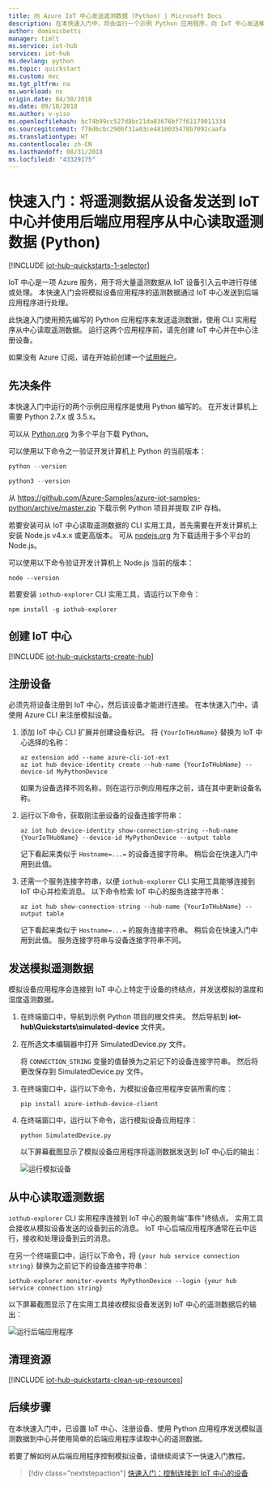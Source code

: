```yaml
---
title: 向 Azure IoT 中心发送遥测数据 (Python) | Microsoft Docs
description: 在本快速入门中，将会运行一个示例 Python 应用程序，向 IoT 中心发送模拟遥测数据，并从 IoT 中心使用实用工具读取遥测数据。
author: dominicbetts
manager: timlt
ms.service: iot-hub
services: iot-hub
ms.devlang: python
ms.topic: quickstart
ms.custom: mvc
ms.tgt_pltfrm: na
ms.workload: ns
origin.date: 04/30/2018
ms.date: 09/10/2018
ms.author: v-yiso
ms.openlocfilehash: bc74b99cc527d8bc21da83676bf7f61179011334
ms.sourcegitcommit: f78d6cbc290bf31a03ce4810035478b7092caafa
ms.translationtype: HT
ms.contentlocale: zh-CN
ms.lasthandoff: 08/31/2018
ms.locfileid: "43329175"
---
```

# <a name="quickstart-send-telemetry-from-a-device-to-an-iot-hub-and-read-the-telemetry-from-the-hub-with-a-back-end-application-python"></a>快速入门：将遥测数据从设备发送到 IoT 中心并使用后端应用程序从中心读取遥测数据 (Python)

[!INCLUDE [iot-hub-quickstarts-1-selector](../../includes/iot-hub-quickstarts-1-selector.md)]

IoT 中心是一项 Azure 服务，用于将大量遥测数据从 IoT 设备引入云中进行存储或处理。 本快速入门会将模拟设备应用程序的遥测数据通过 IoT 中心发送到后端应用程序进行处理。

此快速入门使用预先编写的 Python 应用程序来发送遥测数据，使用 CLI 实用程序从中心读取遥测数据。 运行这两个应用程序前，请先创建 IoT 中心并在中心注册设备。


如果没有 Azure 订阅，请在开始前创建一个[试用帐户](https://www.azure.cn/pricing/1rmb-trial)。

## <a name="prerequisites"></a>先决条件

本快速入门中运行的两个示例应用程序是使用 Python 编写的。 在开发计算机上需要 Python 2.7.x 或 3.5.x。

可以从 [Python.org](https://www.python.org/downloads/) 为多个平台下载 Python。

可以使用以下命令之一验证开发计算机上 Python 的当前版本：

```python
python --version
```

```python
python3 --version
```

从 https://github.com/Azure-Samples/azure-iot-samples-python/archive/master.zip 下载示例 Python 项目并提取 ZIP 存档。

若要安装可从 IoT 中心读取遥测数据的 CLI 实用工具，首先需要在开发计算机上安装 Node.js v4.x.x 或更高版本。 可从 [nodejs.org](https://nodejs.org) 为下载适用于多个平台的 Node.js。

可以使用以下命令验证开发计算机上 Node.js 当前的版本：

```cmd/sh
node --version
```

若要安装 `iothub-explorer` CLI 实用工具，请运行以下命令：

```cmd/sh
npm install -g iothub-explorer
```

## <a name="create-an-iot-hub"></a>创建 IoT 中心

[!INCLUDE [iot-hub-quickstarts-create-hub](../../includes/iot-hub-quickstarts-create-hub.md)]

## <a name="register-a-device"></a>注册设备

必须先将设备注册到 IoT 中心，然后该设备才能进行连接。 在本快速入门中，请使用 Azure CLI 来注册模拟设备。

1. 添加 IoT 中心 CLI 扩展并创建设备标识。 将 `{YourIoTHubName}` 替换为 IoT 中心选择的名称：

    ```azurecli
    az extension add --name azure-cli-iot-ext
    az iot hub device-identity create --hub-name {YourIoTHubName} --device-id MyPythonDevice
    ```

    如果为设备选择不同名称，则在运行示例应用程序之前，请在其中更新设备名称。

1. 运行以下命令，获取刚注册设备的设备连接字符串：

    ```azurecli
    az iot hub device-identity show-connection-string --hub-name {YourIoTHubName} --device-id MyPythonDevice --output table
    ```

    记下看起来类似于 `Hostname=...=` 的设备连接字符串。 稍后会在快速入门中用到此值。

1. 还需一个服务连接字符串，以便 `iothub-explorer` CLI 实用工具能够连接到 IoT 中心并检索消息。 以下命令检索 IoT 中心的服务连接字符串：

    ```azurecli
    az iot hub show-connection-string --hub-name {YourIoTHubName} --output table
    ```

    记下看起来类似于 `Hostname=...=` 的服务连接字符串。 稍后会在快速入门中用到此值。 服务连接字符串与设备连接字符串不同。

## <a name="send-simulated-telemetry"></a>发送模拟遥测数据

模拟设备应用程序会连接到 IoT 中心上特定于设备的终结点，并发送模拟的温度和湿度遥测数据。

1. 在终端窗口中，导航到示例 Python 项目的根文件夹。 然后导航到 **iot-hub\Quickstarts\simulated-device** 文件夹。

1. 在所选文本编辑器中打开 SimulatedDevice.py 文件。

    将 `CONNECTION_STRING` 变量的值替换为之前记下的设备连接字符串。 然后将更改保存到 SimulatedDevice.py 文件。

1. 在终端窗口中，运行以下命令，为模拟设备应用程序安装所需的库：

    ```cmd/sh
    pip install azure-iothub-device-client
    ```

1. 在终端窗口中，运行以下命令，运行模拟设备应用程序：

    ```cmd/sh
    python SimulatedDevice.py
    ```

    以下屏幕截图显示了模拟设备应用程序将遥测数据发送到 IoT 中心后的输出：

    ![运行模拟设备](media/quickstart-send-telemetry-python/SimulatedDevice.png)

## <a name="read-the-telemetry-from-your-hub"></a>从中心读取遥测数据

`iothub-explorer` CLI 实用程序连接到 IoT 中心的服务端“事件”终结点。 实用工具会接收从模拟设备发送的设备到云的消息。 IoT 中心后端应用程序通常在云中运行，接收和处理设备到云的消息。

在另一个终端窗口中，运行以下命令，将 `{your hub service connection string}` 替换为之前记下的设备连接字符串：

```cmd/sh
iothub-explorer monitor-events MyPythonDevice --login {your hub service connection string}
```

以下屏幕截图显示了在实用工具接收模拟设备发送到 IoT 中心的遥测数据后的输出：

![运行后端应用程序](media/quickstart-send-telemetry-python/ReadDeviceToCloud.png)

## <a name="clean-up-resources"></a>清理资源

[!INCLUDE [iot-hub-quickstarts-clean-up-resources](../../includes/iot-hub-quickstarts-clean-up-resources.md)]

## <a name="next-steps"></a>后续步骤

在本快速入门中，已设置 IoT 中心、注册设备、使用 Python 应用程序发送模拟遥测数据到中心并使用简单的后端应用程序读取中心的遥测数据。

若要了解如何从后端应用程序控制模拟设备，请继续阅读下一快速入门教程。

> [!div class="nextstepaction"]
> [快速入门：控制连接到 IoT 中心的设备](quickstart-control-device-python.md)